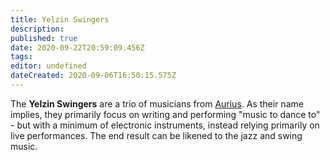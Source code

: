 ```yaml
---
title: Yelzin Swingers
description: 
published: true
date: 2020-09-22T20:59:09.456Z
tags: 
editor: undefined
dateCreated: 2020-09-06T16:50:15.575Z
---
```


The **Yelzin Swingers** are a trio of musicians from [Aurius](/countries/aurius "wikilink"). As their name implies, they primarily focus on writing and performing "music to dance to" - but with a minimum of electronic instruments, instead relying primarily on live performances. The end result can be likened to the jazz and swing music.